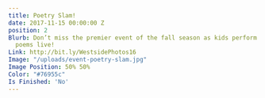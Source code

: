 ```yaml
---
title: Poetry Slam!
date: 2017-11-15 00:00:00 Z
position: 2
Blurb: Don’t miss the premier event of the fall season as kids perform their original
  poems live!
Link: http://bit.ly/WestsidePhotos16
Image: "/uploads/event-poetry-slam.jpg"
Image Position: 50% 50%
Color: "#76955c"
Is Finished: 'No'
---
```


